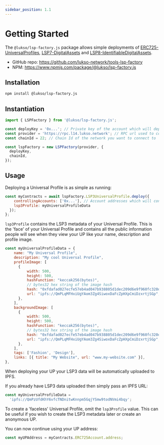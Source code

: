 ```yaml
---
sidebar_position: 1.1
---
```


# Getting Started

The `@lukso/lsp-factory.js` package allows simple deployments of [ERC725-UniversalProfiles](https://github.com/lukso-network/LIPs/blob/main/LSPs/LSP-0-ERC725Account.md), [LSP7-DigitalAssets](https://github.com/lukso-network/LIPs/blob/main/LSPs/LSP-7-DigitalAsset.md) and [LSP8-IdentifiableDigitalAssets](https://github.com/lukso-network/LIPs/blob/main/LSPs/LSP-8-IdentifiableDigitalAsset.md).

- GitHub repo: https://github.com/lukso-network/tools-lsp-factory
- NPM: https://www.npmjs.com/package/@lukso/lsp-factory.js

## Installation

```bash
npm install @lukso/lsp-factory.js
```

## Instantiation

```javascript
import { LSPFactory } from '@lukso/lsp-factory.js';

const deployKey = '0x...'; // Private key of the account which will deploy UPs
const provider = 'https://rpc.l14.lukso.network'; // RPC url used to connect to the network
const chainId = 22; // Chain Id of the network you want to connect to

const lspFactory = new LSPFactory(provider, {
  deployKey,
  chainId,
});
```

## Usage

Deploying a Universal Profile is as simple as running:

```javascript
const myContracts = await lspFactory.LSP3UniversalProfile.deploy({
    controllingAccounts: ['0x...'], // Account addresses which will control the UP
    lsp3Profile: myUniversalProfileData
  });
};
```

`lsp3Profile` contains the LSP3 metadata of your Universal Profile. This is the 'face' of your Universal Profile and contains all the public information people will see when they view your UP like your name, description and profile image.

```javascript
const myUniversalProfileData = {
    name: "My Universal Profile",
    description: "My cool Universal Profile",
    profileImage: [
      {
          width: 500,
          height: 500,
          hashFunction: "keccak256(bytes)",
          // bytes32 hex string of the image hash
          hash: "0xfdafad027ecfe57eb4ad047b938805d1dec209d6e9f960fc320d7b9b11cbed14",
          url: "ipfs://QmPLqMFHxiUgYAom3Zg4SiwoxDaFcZpHXpCmiDzxrtjSGp",
      },
    ],
    backgroundImage: [
      {
          width: 500,
          height: 500,
          hashFunction: "keccak256(bytes)",
          // bytes32 hex string of the image hash
          hash: "0xfdafad027ecfe57eb4ad047b938805d1dec209d6e9f960fc320d7b9b11cbed14",
          url: "ipfs://QmPLqMFHxiUgYAom3Zg4SiwoxDaFcZpHXpCmiDzxrtjSGp",
      },
    ],
    tags: ['Fashion', 'Design'],
    links: [{ title: "My Website", url: "www.my-website.com" }],
},
```

When deploying your UP your LSP3 data will be automatically uploaded to IPFS.

If you already have LSP3 data uploaded then simply pass an IPFS URL:

```javascript
const myUniversalProfileData =
  'ipfs://QmPzUfdKhY6vfcTNDnitwKnnpm5GqjYSmw9todNVmi4bqy';
```

To create a 'faceless' Universal Profile, omit the `lsp3Profile` value. This can be useful if you wish to create the LSP3 metadata later or create an anonymous UP.

You can now continue using your UP address:

```javascript
const myUPAddress = myContracts.ERC725Account.address;
```
